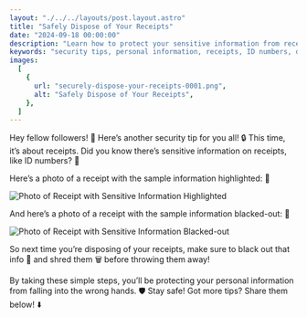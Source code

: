 ```yaml
---
layout: "./../../layouts/post.layout.astro"
title: "Safely Dispose of Your Receipts"
date: "2024-09-18 00:00:00"
description: "Learn how to protect your sensitive information from receipts by blacking out personal details and shredding them before disposal. Stay safe and secure with this simple security tip!"
keywords: "security tips, personal information, receipts, ID numbers, data protection, black out receipts, shred receipts, identity theft prevention, privacy, stay safe, secure disposal"
images:
  [
    {
      url: "securely-dispose-your-receipts-0001.png",
      alt: "Safely Dispose of Your Receipts",
    },
  ]
---
```


Hey fellow followers! 👋 Here’s another security tip for you all! 🔒 This time, it’s about receipts. Did you know there’s sensitive information on receipts, like ID numbers? 🤯

Here’s a photo of a receipt with the sample information highlighted:
📸

![Photo of Receipt with Sensitive Information Highlighted](/screenshots/posts/securely-dispose-your-receipts-0003.png)

And here’s a photo of a receipt with the sample information blacked-out:
📸

![Photo of Receipt with Sensitive Information Blacked-out](/screenshots/posts/securely-dispose-your-receipts-0004.png)

So next time you’re disposing of your receipts, make sure to black out that info 🖤 and shred them 🗑️ before throwing them away!

By taking these simple steps, you’ll be protecting your personal information from falling into the wrong hands. 🛡️ Stay safe! Got more tips? Share them below! ⬇️
